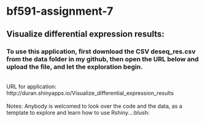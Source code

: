 # bf591-assignment-7
## Visualize differential expression results:
### To use this application, first download the CSV <b>deseq_res.csv</b> from the data folder in my github, then open the URL below and upload the file, and let the exploration begin. 
<br>
URL for application:
<br>
http://duran.shinyapps.io/Visualize_differential_expression_results
<br>
<br>
Notes: Anybody is welcomed to look over the code and the data, as a template to explore and learn how to use Rshiny...:blush:
